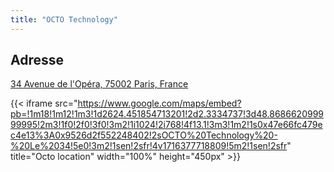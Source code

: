 ```yaml
---
title: "OCTO Technology"
---
```


## Adresse

[34 Avenue de l'Opéra, 75002 Paris, France](https://maps.app.goo.gl/9HyxMGaQgrBPRG8Y8)

{{< iframe src="https://www.google.com/maps/embed?pb=!1m18!1m12!1m3!1d2624.451854713201!2d2.3334737!3d48.868662099999995!2m3!1f0!2f0!3f0!3m2!1i1024!2i768!4f13.1!3m3!1m2!1s0x47e66fc479ec4e13%3A0x9526d2f552248402!2sOCTO%20Technology%20-%20Le%2034!5e0!3m2!1sen!2sfr!4v1716377718809!5m2!1sen!2sfr" title="Octo location" width="100%" height="450px" >}}
